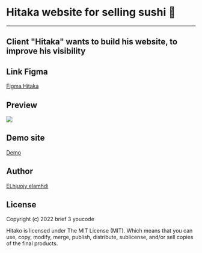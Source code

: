 # Hitaka website for selling sushi 🍣

 ---

## Client "Hitaka" wants to build his website, to improve his visibility


## Link Figma

<a href="https://www.figma.com/file/KvKWnqOY8RqettLNBR2aL1/Hitaka_sushi?node-id=0%3A1" rel="figma " target="_blank">Figma Hitaka</a>

## Preview

<img src="https://user-images.githubusercontent.com/86893073/197618048-3fd0384c-1564-4682-98f2-2ca60e9e6796.jpg" rel="">


## Demo site

<a href="https://elhajuojy.github.io/Hitaka_sushi/" rel="nofollow" target="_blank">Demo</a>

## Author

<a href="https://www.linkedin.com/in/elmahdi-elhjoujy/" target="_blank">ELhjuojy elamhdi</a>

## License

Copyright (c) 2022 brief 3 youcode

Hitako is licensed under The MIT License (MIT). Which means that you can use, copy, modify, merge, publish, distribute, sublicense, and/or sell copies of the final products.
